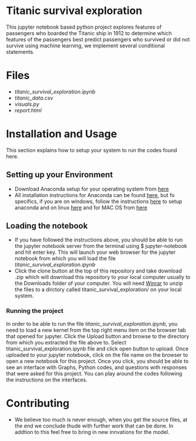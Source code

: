 # Titanic survival exploration

This jupyter notebook based python project explores features of passengers who boarded the Titanic ship in 1912 to determine which features of the passengers best predict passengers who survived or did not survive using machine learning, we implement several conditional statements. 

# Files

- _titanic_survival_exploration.ipynb_
- _titanic_data.csv_
- _visuals.py_
- _report.html_

# Installation and Usage

This section explains how to setup your system to run the codes found here.
## Setting up your Environment
- Download Anaconda setup for your operating system from [here](https://www.continuum.io/downloads)
- All installation instructions for Anaconda can be found [here](https://docs.continuum.io/anaconda/install), but fo specifics, if you are on windows, follow the instructions [here](https://docs.continuum.io/anaconda/install#anaconda-for-windows-install) to setup anaconda and on linux [here](https://docs.continuum.io/anaconda/install#linux-install) and for MAC OS from [here](https://docs.continuum.io/anaconda/install#anaconda-for-os-x-graphical-install)

## Loading the notebook

- If you have followed the instructions above, you should be able to run the jupyter notebook server from the terminal using $ jupyter-notebook and hit enter key. This will launch your web browser for the jupyter notebook from which you will load the file _titanic_survival_exploration.ipynb_
- Click the clone button at the top of this repository and take download .zip which will download this repository to your local computer usually to the Downloads folder of your computer. You will need [Winrar](http://www.win-rar.com/predownload.html?&L=0) to unzip the files to a dirctory called titanic_survival_exploration/ on your local system.

### Running the project

In order to be able to run the file _titanic_survival_exploration.ipynb_, you need to load a new kernel from the top right menu item on the browser tab that opened for jupyter. Click the Upload button and browse to the directory from which you extracted the file above to. Select titanic_survival_exploration.ipynb file and click open button to upload. Once uploaded to your jupyter notebook, click on the file name on the browser to open a new notebook for this project. Once you click, you should be able to see an interface with Graphs, Python codes, and questions with responses that were asked for this project. You can play around the codes following the instructions on the interfaces.

# Contributing

- We believe too much is never enough, when you get the source files, at the end we conclude thude with further work that can be done. In addtion to this feel free to bring in new innvations for the model.

